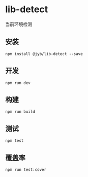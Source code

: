 # lib-detect

当前环境检测

## 安装

```shell
npm install @jyb/lib-detect --save
```

## 开发

```shell
npm run dev
```

## 构建

```shell
npm run build
```

## 测试

```shell
npm test
```

## 覆盖率

```shell
npm run test:cover
```
